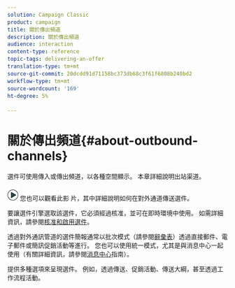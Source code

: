 ```yaml
---
solution: Campaign Classic
product: campaign
title: 關於傳出頻道
description: 關於傳出頻道
audience: interaction
content-type: reference
topic-tags: delivering-an-offer
translation-type: tm+mt
source-git-commit: 20dcdd91d71158bc373db68c3f61f6808b240bd2
workflow-type: tm+mt
source-wordcount: '169'
ht-degree: 5%

---
```



# 關於傳出頻道{#about-outbound-channels}

選件可使用傳入或傳出頻道，以各種空間顯示。 本章詳細說明出站渠道。

![](assets/do-not-localize/how-to-video.png) 您也可以觀看此影 [](https://helpx.adobe.com/campaign/classic/how-to/deliver-an-offer-on-outbound-channel-in-acv6.html?playlist=/ccx/v1/collection/product/campaign/classic/segment/digital-marketers/explevel/intermediate/applaunch/get-started/collection.ccx.js&amp;ref=helpx.adobe.com) 片，其中詳細說明如何在對外通道傳送選件。

要讓選件引擎選取該選件，它必須經過核准，並可在即時環境中使用。 如需詳細資訊，請參閱[核准和啟用選件](../../interaction/using/approving-and-activating-an-offer.md)。

透過對外通訊管道的選件簡報通常以批次模式（請參閱[辭彙表](../../interaction/using/glossary.md)）透過直接郵件、電子郵件或簡訊促銷活動等進行。 您也可以使用統一模式，尤其是與消息中心一起使用（有關詳細資訊，請參閱[消息中心](../../message-center/using/about-transactional-messaging.md)指南）。

提供多種選項來呈現選件。 例如，透過傳送、促銷活動、傳送大綱，甚至透過工作流程活動。
